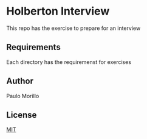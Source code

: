 # Holberton Interview

This repo has the exercise to prepare for an interview

## Requirements

Each directory has the requiremenst for exercises


## Author
Paulo Morillo

## License
[MIT](https://choosealicense.com/licenses/mit/)